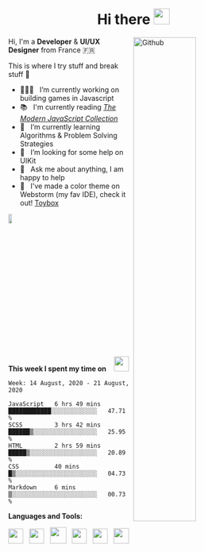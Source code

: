 <h1 align="center">Hi there <img src="https://github.com/blackcater/blackcater/raw/master/images/Hi.gif" height="32" /></h1>

<!-- Any image aligned to the right. Beware the width -->
<!-- 
<img width="50%" align="right" alt="Github" src="https://static.dribbble.com/users/2187949/screenshots/13965738/media/a7264b30e5da7df844f9ff61e68e7a1d.jpg"/> 
-->
<img width="50%" align="right" alt="Github" src="https://iili.io/dv1nTl.md.png"/> 


Hi, I'm a **Developer** & **UI/UX Designer** from France 🇫🇷 

This is where I try stuff and break stuff :rofl:




- 👨🏽‍💻 &nbsp; I’m currently working on building games in Javascript
- 📚 &nbsp; I'm currently reading [*The Modern JavaScript Collection*](https://www.amazon.com/Modern-JavaScript-Collection-Aurelio-Rosa-ebook/dp/B07DHYM4ZW)
- 🌱 &nbsp; I’m currently learning Algorithms & Problem Solving Strategies
- 🤔 &nbsp; I’m looking for some help on UIKit
- 💬 &nbsp; Ask me about anything, I am happy to help
- 🎨 &nbsp; I've made a color theme on Webstorm (my fav IDE), check it out! [Toybox](https://github.com/JamesHarrys/Toybox)



<a href="https://www.linkedin.com/in/jean-marc-bissick-945b3a153/">
  <img src="https://www.cbronline.com/wp-content/uploads/2016/06/linkedin.jpg" height="7%" ; width="12%" ;></img></a>

<!-- <img src="https://media.giphy.com/media/VgCDAzcKvsR6OM0uWg/giphy.gif" width="50"> -->

**This week I spent my time on** &nbsp;&nbsp; <img src="https://i.imgur.com/SGcBeE9.gif" width="30">

<!--START_SECTION:waka-->
```text
Week: 14 August, 2020 - 21 August, 2020

JavaScript   6 hrs 49 mins   ████████████░░░░░░░░░░░░░   47.71 % 
SCSS         3 hrs 42 mins   ██████▒░░░░░░░░░░░░░░░░░░   25.95 % 
HTML         2 hrs 59 mins   █████▒░░░░░░░░░░░░░░░░░░░   20.89 % 
CSS          40 mins         █▒░░░░░░░░░░░░░░░░░░░░░░░   04.73 % 
Markdown     6 mins          ▒░░░░░░░░░░░░░░░░░░░░░░░░   00.73 % 
```
<!--END_SECTION:waka-->


**Languages and Tools:**

<!-- <a href="#" alt="reactjs"><code><img height="20" src="https://svgshare.com/i/NWx.svg"></code></a> -->

<!--
<a href="#" alt="javascript"><code><img height="30" src="https://github.com/blackcater/blackcater/raw/master/images/logo-javascript.svg"></code></a>
<a href="#" alt="typescript"><code><img height="30" src="https://github.com/blackcater/blackcater/raw/master/images/logo-typescript.svg"></code></a>
<a href="#" alt="nodejs"><code><img height="30" src="https://github.com/blackcater/blackcater/raw/master/images/logo-nodejs.svg"></code></a>
<a href="#" alt="deno"><code><img height="30" src="https://github.com/blackcater/blackcater/raw/master/images/logo-deno.svg"></code></a>
<a href="#" alt="swift"><code><img height="30" src="https://svgshare.com/i/NWS.svg"></code></a>
-->

<a href="#" alt="javascript"><img height="30" src="https://github.com/blackcater/blackcater/raw/master/images/logo-javascript.svg"></a>&nbsp;&nbsp;
<a href="#" alt="typescript"><img height="30" src="https://github.com/blackcater/blackcater/raw/master/images/logo-typescript.svg"></a>&nbsp;&nbsp;
<a href="#" alt="nodejs"><img height="33" src="https://github.com/blackcater/blackcater/raw/master/images/logo-nodejs.svg"></a>&nbsp;&nbsp;
<a href="#" alt="deno"><img height="30" src="https://github.com/blackcater/blackcater/raw/master/images/logo-deno.svg"></a>&nbsp;&nbsp;
<a href="#" alt="swift"><img height="30" src="https://svgshare.com/i/NWS.svg"></a>&nbsp;&nbsp;
<a href="#" alt="clang"><img height="31" src="https://svgshare.com/i/Ntk.svg"></a>&nbsp;&nbsp;

